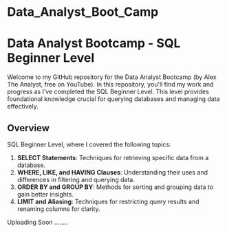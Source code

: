 # Data_Analyst_Boot_Camp
# Data Analyst Bootcamp - SQL Beginner Level

Welcome to my GitHub repository for the Data Analyst Bootcamp (by Alex The Analyst, free on YouTube). In this repository, you'll find my work and progress as I’ve completed the SQL Beginner Level. This level provides foundational knowledge crucial for querying databases and managing data effectively.

## Overview

SQL Beginner Level, where I covered the following topics:

1. **SELECT Statements**: Techniques for retrieving specific data from a database.
2. **WHERE, LIKE, and HAVING Clauses**: Understanding their uses and differences in filtering and querying data.
3. **ORDER BY and GROUP BY**: Methods for sorting and grouping data to gain better insights.
4. **LIMIT and Aliasing**: Techniques for restricting query results and renaming columns for clarity.

Uploading Soon ........

